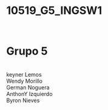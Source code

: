  # 10519_G5_INGSW1
# <br> Grupo 5
<br>keyner Lemos
<br>Wendy Morillo
<br>German Noguera
<br>AnthonY Izquierdo
<br>Byron Nieves

